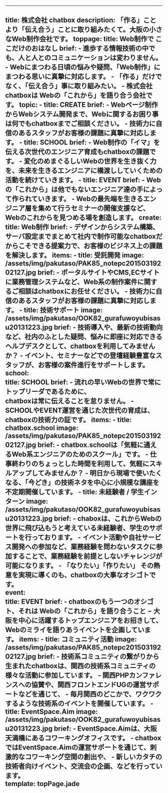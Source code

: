 ----
title: 株式会社 chatbox
description: 「作る」ことより「伝え合う」ことに取り組みたくて。大阪の小さなWeb制作会社です。
toppage: 
  title: Web制作で ここだけのおはなし
  brief: 
    - 進歩する情報技術の中でも、人と人とのコミュニケーションは変わりません。
    - Webにまつわる日頃の悩みや疑問、「Web制作」にまつわる思いに真摯に対応します。
    - 「作る」だけでなく、「伝え合う」事に取り組みたい。
    - 株式会社chatboxは Webの「これから」を語り合う会社です。
  topic: 
    - title: CREATE
      brief: 
        - Webページ制作からWebシステム開発まで、Webに関するお困り事は何でもchatboxまでご相談ください。
        - 技術力に自信のあるスタッフがお客様の課題に真摯に対応します。
    - title: SCHOOL
      brief: 
        - Web制作の「イマ」を伝える次世代のエンジニア育成もchatboxの課題です。
        - 変化のめまぐるしいWebの世界を生き抜く力を、未来を生きるエンジニアに橋渡ししていくための活動を続けていきます。
    - title: EVENT
      brief: 
        - Webの「これから」は他でもないエンジニア達の手によって作られていきます。
        - Webの最先端を生きるエンジニア層を集めて行うセミナーの開催支援など、Webのこれからを見つめる場を創造します。
  create:  
    title: Web制作
    brief: 
      - デザインからシステム構築、サーバ設定までまとめて社内で制作可能なchatboxだからこそできる提案力で、お客様のビジネス上の課題を解決します。
    items: 
      - title: 受託開発
        image: /assets/img/pakutaso/PAK85_notepc20150319202127.jpg
        brief: 
          - ポータルサイトやCMS,ECサイトに業務管理システムなど、Web系の制作案件に関するご相談はchatboxにお任せください。
          - 技術力に自信のあるスタッフがお客様の課題に真摯に対応します。
      - title: 技術サポート
        image: /assets/img/pakutaso/OOK82_gurafuwoyubisasu20131223.jpg
        brief: 
          - 技術導入や、最新の技術動向など、社内のふとした疑問、悩みに即座に対応できるヘルプデスクとして、chatboxを利用してみませんか？
          - イベント、セミナーなどでの登壇経験豊富なスタッフが、お客様の案件進行をサポートします。
  school:  
    title: SCHOOL
    brief:
      - 流れの早いWebの世界で常にトップリーダであるために、<br> chatboxは常に伝えることを怠りません。
      - SCHOOLやEVENT運営を通じた次世代の育成は、chatboxの技術力の証です。
    items: 
      - title: chatbox.school
        image: /assets/img/pakutaso/PAK85_notepc20150319202127.jpg
        brief:
          - chatbox.schoolは「気軽に通えるWeb系エンジニアのためのスクール」です。
          - 仕事終わりのちょっとした時間を利用して、気軽にスキルアップしてみませんか？
          - 明日から現場で使いたくなる、「今どき」の技術ネタを中心に小規模な講座を不定期開催しています。
      - title: 未経験者 / 学生インターン
        image: /assets/img/pakutaso/OOK82_gurafuwoyubisasu20131223.jpg
        brief:
          - chaboxは、これからWebの世界に飛び込もうと考えている未経験者、学生のサポートを行っております。
          - イベント活動や自社サービス開発への参加など、業務経験を問わないタスクに参加することで、業務経験を前提としないチャレンジが可能になります。
          - 「なりたい」「作りたい」 その熱意を実現に導くのも、chatboxの大事なオシゴトです。  
  event:  
    title: EVENT
    brief:
      - chatboxのもう一つのオシゴト、それは Webの「これから」を語り合うこと
        − 大 阪を中心に活躍するトップエンジニアをお招きして、Webのミライを語りあうイベントを企画しています。
    items:
      - title: コミュニティ活動
        image: /assets/img/pakutaso/PAK85_notepc20150319202127.jpg
        brief:
          - 技術系コミュニティの繋がりから生まれたchatboxは、関西の技術系コミュニティの様々な活動に参加しています。
          - 関西PHPカンファレンスへの協賛や、関西フロントエンドUGの運営サポートなどを通じて、
          - 毎月関西のどこかで、ワクワクするような技術系のイベントを開催しています。
      - title: EventSpace.Aim
        image: /assets/img/pakutaso/OOK82_gurafuwoyubisasu20131223.jpg
        brief:
          - EventSpace.Aimは、大阪天満橋にあるコワーキングオフィスです。
          - chatboxではEventSpace.Aimの運営サポートを通じて、刺激的なコワーキング空間の創出や、
          - 新しいカタチの技術者向けイベント、交流会の企画、などを行っています。  
template: topPage.jade
----
